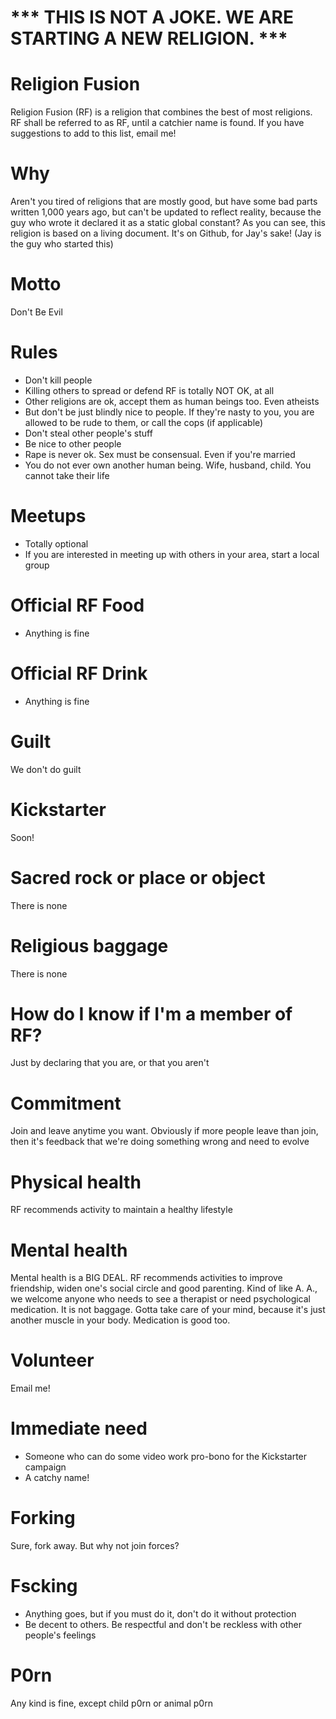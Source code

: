 # *** THIS IS NOT A JOKE. WE ARE STARTING A NEW RELIGION. ***

# Religion Fusion
Religion Fusion (RF) is a religion that combines the best of most religions. RF shall be referred to as RF, until a catchier name is found. If you have suggestions to add to this list, email me!

# Why
Aren't you tired of religions that are mostly good, but have some bad parts written 1,000 years ago, but can't be updated to reflect reality, because the guy who wrote it declared it as a static global constant? As you can see, this religion is based on a living document. It's on Github, for Jay's sake! (Jay is the guy who started this)

# Motto
Don't Be Evil

# Rules
* Don't kill people
* Killing others to spread or defend RF is totally NOT OK, at all
* Other religions are ok, accept them as human beings too. Even atheists
* But don't be just blindly nice to people. If they're nasty to you, you are allowed to be rude to them, or call the cops (if applicable)
* Don't steal other people's stuff
* Be nice to other people
* Rape is never ok. Sex must be consensual. Even if you're married
* You do not ever own another human being. Wife, husband, child. You cannot take their life

# Meetups
* Totally optional
* If you are interested in meeting up with others in your area, start a local group

# Official RF Food
* Anything is fine

# Official RF Drink
* Anything is fine

# Guilt
We don't do guilt

# Kickstarter
Soon!

# Sacred rock or place or object
There is none

# Religious baggage
There is none

# How do I know if I'm a member of RF?
Just by declaring that you are, or that you aren't

# Commitment
Join and leave anytime you want. Obviously if more people leave than join, then it's feedback that we're doing something wrong and need to evolve

# Physical health
RF recommends activity to maintain a healthy lifestyle

# Mental health
Mental health is a BIG DEAL. RF recommends activities to improve friendship, widen one's social circle and good parenting. Kind of like A. A., we welcome anyone who needs to see a therapist or need psychological medication. It is not baggage. Gotta take care of your mind, because it's just another muscle in your body. Medication is good too.

# Volunteer
Email me!

# Immediate need
* Someone who can do some video work pro-bono for the Kickstarter campaign
* A catchy name!

# Forking
Sure, fork away. But why not join forces?

# Fscking
* Anything goes, but if you must do it, don't do it without protection
* Be decent to others. Be respectful and don't be reckless with other people's feelings

# P0rn
Any kind is fine, except child p0rn or animal p0rn
